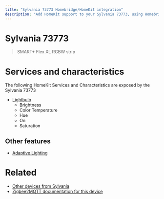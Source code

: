 ```yaml
---
title: "Sylvania 73773 Homebridge/HomeKit integration"
description: "Add HomeKit support to your Sylvania 73773, using Homebridge, Zigbee2MQTT and homebridge-z2m."
---
```

<!---
This file has been GENERATED using src/docgen/docgen.ts
DO NOT EDIT THIS FILE MANUALLY!
-->
# Sylvania 73773
> SMART+ Flex XL RGBW strip


# Services and characteristics
The following HomeKit Services and Characteristics are exposed by
the Sylvania 73773

* [Lightbulb](../../light.md)
  * Brightness
  * Color Temperature
  * Hue
  * On
  * Saturation


## Other features
* [Adaptive Lighting](../../light.md)


# Related
* [Other devices from Sylvania](../index.md#sylvania)
* [Zigbee2MQTT documentation for this device](https://www.zigbee2mqtt.io/devices/73773.html)